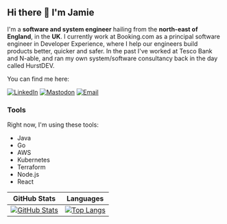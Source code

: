 ## Hi there 👋 I'm Jamie

I'm a **software and system engineer** hailing from the **north-east of England**, in the **UK**. I currently work at Booking.com as a principal software engineer in Developer Experience, where I help our engineers build products better, quicker and safer. In the past I've worked at Tesco Bank and N-able, and ran my own system/software consultancy back in the day called HurstDEV.

You can find me here:

[![LinkedIn](https://img.shields.io/badge/jamiefdhurst-blue?style=flat-square&logo=linkedin&logoColor=white)](https://www.linkedin.com/in/jamiefdhurst/)
[![Mastodon](https://img.shields.io/badge/jamiefdhurst%40howdee.social-6364FF?style=flat-square&logo=mastodon&logoColor=white)](https://howdee.social/@jamiefdhurst)
[![Email](https://img.shields.io/badge/jamie%40jamiehurst.co.uk-c14438?style=flat-square&logo=gmail&logoColor=white)](mailto:jamie@jamiehurst.co.uk)

### Tools

Right now, I'm using these tools:

- Java
- Go
- AWS
- Kubernetes
- Terraform
- Node.js
- React

| GitHub Stats | Languages |
| :----------: | :-------: |
| [![GitHub Stats](https://github-readme-stats.vercel.app/api?username=jamiefdhurst&theme=dark&show_icons=true)](https://github.com/jamiefdhurst) | [![Top Langs](https://github-readme-stats.vercel.app/api/top-langs/?username=jamiefdhurst&layout=donut&theme=dark)](https://github.com/jamiefdhurst) |
